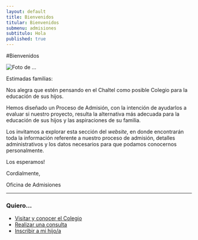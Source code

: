 ```yaml
---
layout: default
title: Bienvenidos
titular: Bienvenidos
submenu: admisiones
subtitulo: Hola
published: true
---
```


#Bienvenidos
 
![Foto de ...](http://placeimg.com/720/300/arch)

  
Estimadas familias:

Nos alegra que estén pensando en el Chaltel como posible Colegio para la educación de sus hijos.

Hemos diseñado un Proceso de Admisión, con la intención de ayudarlos a evaluar si nuestro proyecto, resulta la alternativa más adecuada para la educación de sus hijos y las aspiraciones de su familia. 

Los invitamos a explorar esta sección del _website_, en donde encontrarán toda la información referente a nuestro proceso de admisión, detalles administrativos  y  los datos necesarios para que podamos conocernos personalmente. 

Los esperamos!

Cordialmente,

Oficina de Admisiones

--- 

### Quiero...
- [Visitar y conocer el Colegio](/admisiones/entrevista) 
- [Realizar una consulta ](/admisiones/contacto)
- [Inscribir a mi hijo/a](/admisiones/proceso)